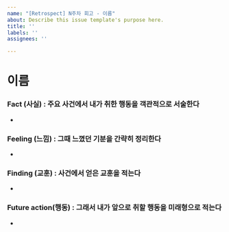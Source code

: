 ```yaml
---
name: "[Retrospect] N주차 회고 - 이름"
about: Describe this issue template's purpose here.
title: ''
labels: ''
assignees: ''

---
```


# 이름

### Fact (사실) : 주요 사건에서 내가 취한 행동을 객관적으로 서술한다
-

### Feeling (느낌) : 그때 느꼈던 기분을 간략히 정리한다
- 
### Finding (교훈) : 사건에서 얻은 교훈을 적는다  
- 
### Future action(행동) : 그래서 내가 앞으로 취할 행동을 미래형으로 적는다  
-
